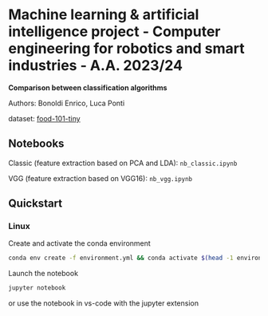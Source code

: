 # Machine learning & artificial intelligence project - Computer engineering for robotics and smart industries - A.A. 2023/24

__Comparison between classification algorithms__ 

Authors: Bonoldi Enrico, Luca Ponti   

dataset: [food-101-tiny](https://www.kaggle.com/datasets/kmader/food41)

## Notebooks

Classic (feature extraction based on PCA and LDA): `nb_classic.ipynb`
  
VGG (feature extraction based on VGG16): `nb_vgg.ipynb`

## Quickstart 

### Linux 

Create and activate the conda environment

```bash
conda env create -f environment.yml && conda activate $(head -1 environment.yml | cut -d':' -f 2)
``` 

Launch the notebook 

```bash
jupyter notebook
```

or use the notebook in vs-code with the jupyter extension